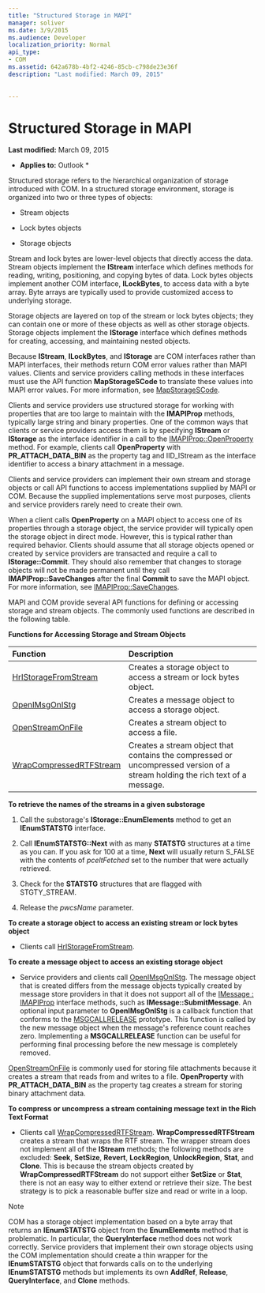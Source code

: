 ```yaml
---
title: "Structured Storage in MAPI"
manager: soliver
ms.date: 3/9/2015
ms.audience: Developer
localization_priority: Normal
api_type:
- COM
ms.assetid: 642a678b-4bf2-4246-85cb-c798de23e36f
description: "Last modified: March 09, 2015"
 
 
---
```


# Structured Storage in MAPI

 **Last modified:** March 09, 2015 
  
 * **Applies to:** Outlook * 
  
Structured storage refers to the hierarchical organization of storage introduced with COM. In a structured storage environment, storage is organized into two or three types of objects: 
  
- Stream objects
    
- Lock bytes objects
    
- Storage objects
    
Stream and lock bytes are lower-level objects that directly access the data. Stream objects implement the **IStream** interface which defines methods for reading, writing, positioning, and copying bytes of data. Lock bytes objects implement another COM interface, **ILockBytes**, to access data with a byte array. Byte arrays are typically used to provide customized access to underlying storage.
  
Storage objects are layered on top of the stream or lock bytes objects; they can contain one or more of these objects as well as other storage objects. Storage objects implement the **IStorage** interface which defines methods for creating, accessing, and maintaining nested objects. 
  
Because **IStream**, **ILockBytes**, and **IStorage** are COM interfaces rather than MAPI interfaces, their methods return COM error values rather than MAPI values. Clients and service providers calling methods in these interfaces must use the API function **MapStorageSCode** to translate these values into MAPI error values. For more information, see [MapStorageSCode](mapstoragescode.md).
  
Clients and service providers use structured storage for working with properties that are too large to maintain with the **IMAPIProp** methods, typically large string and binary properties. One of the common ways that clients or service providers access them is by specifying **IStream** or **IStorage** as the interface identifier in a call to the [IMAPIProp::OpenProperty](imapiprop-openproperty.md) method. For example, clients call **OpenProperty** with **PR_ATTACH_DATA_BIN** as the property tag and IID_IStream as the interface identifier to access a binary attachment in a message. 
  
Clients and service providers can implement their own stream and storage objects or call API functions to access implementations supplied by MAPI or COM. Because the supplied implementations serve most purposes, clients and service providers rarely need to create their own. 
  
When a client calls **OpenProperty** on a MAPI object to access one of its properties through a storage object, the service provider will typically open the storage object in direct mode. However, this is typical rather than required behavior. Clients should assume that all storage objects opened or created by service providers are transacted and require a call to **IStorage::Commit**. They should also remember that changes to storage objects will not be made permanent until they call **IMAPIProp::SaveChanges** after the final **Commit** to save the MAPI object. For more information, see [IMAPIProp::SaveChanges](imapiprop-savechanges.md).
  
MAPI and COM provide several API functions for defining or accessing storage and stream objects. The commonly used functions are described in the following table.
  
**Functions for Accessing Storage and Stream Objects**

|**Function**|**Description**|
|:-----|:-----|
|[HrIStorageFromStream](hristoragefromstream.md) <br/> |Creates a storage object to access a stream or lock bytes object.  <br/> |
|[OpenIMsgOnIStg](openimsgonistg.md) <br/> |Creates a message object to access a storage object.  <br/> |
|[OpenStreamOnFile](openstreamonfile.md) <br/> |Creates a stream object to access a file.  <br/> |
|[WrapCompressedRTFStream](wrapcompressedrtfstream.md) <br/> |Creates a stream object that contains the compressed or uncompressed version of a stream holding the rich text of a message.  <br/> |
   
 **To retrieve the names of the streams in a given substorage**
  
1. Call the substorage's **IStorage::EnumElements** method to get an **IEnumSTATSTG** interface. 
    
2. Call **IEnumSTATSTG::Next** with as many **STATSTG** structures at a time as you can. If you ask for 100 at a time, **Next** will usually return S_FALSE with the contents of  _pceltFetched_ set to the number that were actually retrieved. 
    
3. Check for the **STATSTG** structures that are flagged with STGTY_STREAM. 
    
4. Release the  _pwcsName_ parameter. 
    
 **To create a storage object to access an existing stream or lock bytes object**
  
- Clients call [HrIStorageFromStream](hristoragefromstream.md). 
    
 **To create a message object to access an existing storage object**
  
- Service providers and clients call [OpenIMsgOnIStg](openimsgonistg.md). The message object that is created differs from the message objects typically created by message store providers in that it does not support all of the [IMessage : IMAPIProp](imessageimapiprop.md) interface methods, such as **IMessage::SubmitMessage**. An optional input parameter to **OpenIMsgOnIStg** is a callback function that conforms to the [MSGCALLRELEASE](msgcallrelease.md) prototype. This function is called by the new message object when the message's reference count reaches zero. Implementing a **MSGCALLRELEASE** function can be useful for performing final processing before the new message is completely removed. 
    
[OpenStreamOnFile](openstreamonfile.md) is commonly used for storing file attachments because it creates a stream that reads from and writes to a file. **OpenProperty** with **PR_ATTACH_DATA_BIN** as the property tag creates a stream for storing binary attachment data. 
  
 **To compress or uncompress a stream containing message text in the Rich Text Format**
  
- Clients call [WrapCompressedRTFStream](wrapcompressedrtfstream.md). **WrapCompressedRTFStream** creates a stream that wraps the RTF stream. The wrapper stream does not implement all of the **IStream** methods; the following methods are excluded: **Seek**, **SetSize**, **Revert**, **LockRegion**, **UnlockRegion**, **Stat**, and **Clone**. This is because the stream objects created by **WrapCompressedRTFStream** do not support either **SetSize** or **Stat**, there is not an easy way to either extend or retrieve their size. The best strategy is to pick a reasonable buffer size and read or write in a loop.
    
> [!NOTE]
> COM has a storage object implementation based on a byte array that returns an **IEnumSTATSTG** object from the **EnumElements** method that is problematic. In particular, the **QueryInterface** method does not work correctly. Service providers that implement their own storage objects using the COM implementation should create a thin wrapper for the **IEnumSTATSTG** object that forwards calls on to the underlying **IEnumSTATSTG** methods but implements its own **AddRef**, **Release**, **QueryInterface**, and **Clone** methods. 
  

